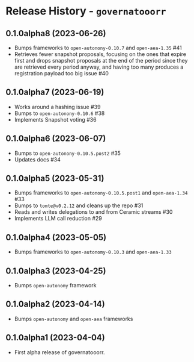 # Release History - `governatooorr`

## 0.1.0alpha8 (2023-06-26)

- Bumps frameworks to `open-autonony-0.10.7` and `open-aea-1.35` #41
- Retrieves fewer snapshot proposals, focusing on the ones that expire first 
  and drops snapshot proposals at the end of the period since they are retrieved every period anyway, 
  and having too many produces a registration payload too big issue #40

## 0.1.0alpha7 (2023-06-19)

- Works around a hashing issue #39
- Bumps to `open-autonony-0.10.6` #38
- Implements Snapshot voting #36

## 0.1.0alpha6 (2023-06-07)

- Bumps to `open-autonony-0.10.5.post2` #35
- Updates docs #34

## 0.1.0alpha5 (2023-05-31)

- Bumps frameworks to `open-autonony-0.10.5.post1` and `open-aea-1.34` #33
- Bumps to `tomte@v0.2.12` and cleans up the repo #31
- Reads and writes delegations to and from Ceramic streams #30
- Implements LLM call reduction #29

## 0.1.0alpha4 (2023-05-05)

- Bumps frameworks to `open-autonomy-0.10.3` and `open-aea-1.33`

## 0.1.0alpha3 (2023-04-25)

- Bumps `open-autonomy` framework

## 0.1.0alpha2 (2023-04-14)

- Bumps `open-autonomy` and `open-aea` frameworks

## 0.1.0alpha1 (2023-04-04)

- First alpha release of governatooorr.
